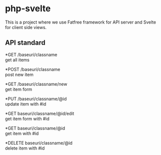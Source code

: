 # php-svelte
This is a project where we use Fatfree framework for API server and Svelte for client side views.

## API standard

*GET /baseuri/classname   
get all items

*POST /baseuri/classname     
post new item

*GET /baseuri/classname/new       
get item form

*PUT /baseuri/classname/@id           
update item with #id

*GET baseuri/classname/@id/edit         
get item form with #id

*GET baseuri/classname/@id   
get item with #id

*DELETE baseuri/classname/@id     
delete item with #id
